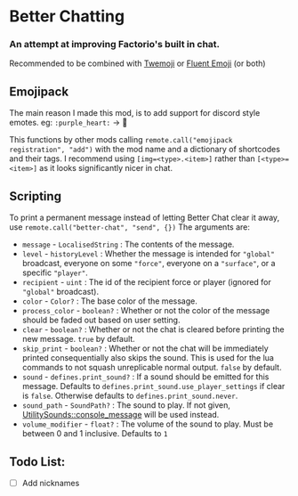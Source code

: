 # Better Chatting
### An attempt at improving Factorio's built in chat.

Recommended to be combined with [Twemoji](https://mods.factorio.com/mod/twemoji-in-factorio) or [Fluent Emoji](https://mods.factorio.com/mod/fluent-emoji) (or both)

## Emojipack
The main reason I made this mod, is to add support for discord style emotes. eg: `:purple_heart:` -> 💜

This functions by other mods calling `remote.call("emojipack registration", "add")` with the mod name and a dictionary of shortcodes and their tags. I recommend using `[img=<type>.<item>]` rather than `[<type>=<item>]` as it looks significantly nicer in chat.

## Scripting
To print a permanent message instead of letting Better Chat clear it away, use `remote.call("better-chat", "send", {})`
The arguments are:
- `message` - `LocalisedString` : The contents of the message.
- `level` - `historyLevel` : Whether the message is intended for `"global"` broadcast, everyone on some `"force"`, everyone on a `"surface"`, or a specific `"player"`.
- `recipient` - `uint` : The id of the recipient force or player (ignored for `"global"` broadcast).
- `color` - `Color?` : The base color of the message.
- `process_color` - `boolean?` : Whether or not the color of the message should be faded out based on user setting.
- `clear` - `boolean?` : Whether or not the chat is cleared before printing the new message. `true` by default.
- `skip_print` - `boolean?` : Whether or not the chat will be immediately printed consequentially also skips the sound. This is used for the lua commands to not squash unreplicable normal output. `false` by default.
- `sound` - `defines.print_sound?` : If a sound should be emitted for this message. Defaults to `defines.print_sound.use_player_settings` if clear is `false`. Otherwise defaults to `defines.print_sound.never`.
- `sound_path` - `SoundPath?` : The sound to play. If not given, [UtilitySounds::console\_message](https://lua-api.factorio.com/latest/prototypes/UtilitySounds.html#console_message) will be used instead.
- `volume_modifier` - `float?` : The volume of the sound to play. Must be between 0 and 1 inclusive. Defaults to `1`


## Todo List:
- [ ] Add nicknames